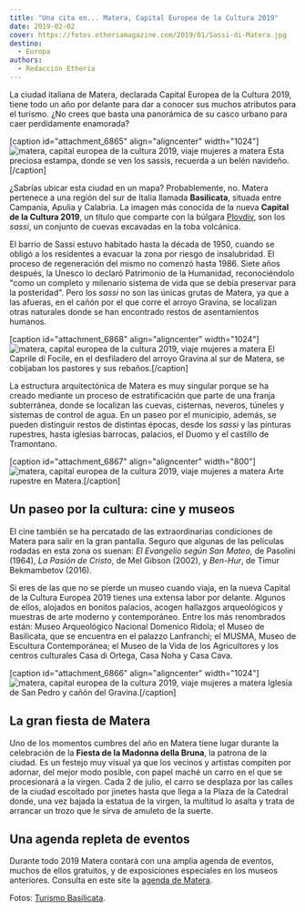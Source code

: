 ```yaml
---
title: "Una cita en... Matera, Capital Europea de la Cultura 2019"
date: 2019-02-02
cover: https://fotos.etheriamagazine.com/2019/01/Sassi-di-Matera.jpg
destino: 
  - Europa
authors: 
  - Redacción Etheria
---
```


La ciudad italiana de Matera, declarada Capital Europea de la Cultura 2019, tiene todo un año por delante para dar a conocer sus muchos atributos para el turismo. ¿No crees que basta una panorámica de su casco urbano para caer perdidamente enamorada?

\[caption id="attachment\_6865" align="aligncenter" width="1024"\]![matera, capital europea de la cultura 2019, viaje mujeres a matera](https://fotos.etheriamagazine.com/2019/01/Sassi-di-Matera.jpg "Esta preciosa estampa, donde se ven los sassis, recuerda a un nacimiento.") Esta preciosa estampa, donde se ven los sassis, recuerda a un belén navideño.\[/caption\]

¿Sabrías ubicar esta ciudad en un mapa? Probablemente, no. Matera pertenece a una región del sur de Italia llamada **Basilicata**, situada entre Campania, Apulia y Calabria. La imagen más conocida de la nueva **Capital de la Cultura 2019**, un título que comparte con la búlgara [Plovdiv](https://plovdiv2019.eu/en), son los _sassi_, un conjunto de cuevas excavadas en la toba volcánica.

El barrio de Sassi estuvo habitado hasta la década de 1950, cuando se obligó a los residentes a evacuar la zona por riesgo de insalubridad. El proceso de regeneración del mismo no comenzó hasta 1986. Siete años después, la Unesco lo declaró Patrimonio de la Humanidad, reconociéndolo "como un completo y milenario sistema de vida que se debía preservar para la posteridad". Pero los _sassi_ no son las únicas grutas de Matera, ya que a las afueras, en el cañón por el que corre el arroyo Gravina, se localizan otras naturales donde se han encontrado restos de asentamientos humanos.

\[caption id="attachment\_6868" align="aligncenter" width="1024"\]![matera, capital europea de la cultura 2019, viaje mujeres a matera](https://fotos.etheriamagazine.com/2019/01/Matera-la-Gravina-il-Caprile-di-Focile.jpg) El Caprile di Focile, en el desfiladero del arroyo Gravina al sur de Matera, se cobijaban los pastores y sus rebaños.\[/caption\]

La estructura arquitectónica de Matera es muy singular porque se ha creado mediante un proceso de estratificación que parte de una franja subterránea, donde se localizan las cuevas, cisternas, neveros, túneles y sistemas de control de agua. En un paseo por el municipio, además, se pueden distinguir restos de distintas épocas, desde los _sassi_ y las pinturas rupestres, hasta iglesias barrocas, palacios, el Duomo y el castillo de Tramontano.

\[caption id="attachment\_6867" align="aligncenter" width="800"\]![matera, capital europea de la cultura 2019, viaje mujeres a matera](https://fotos.etheriamagazine.com/2019/01/Matera-arte-rupestre.jpg) Arte rupestre en Matera.\[/caption\]

## Un paseo por la cultura: cine y museos

El cine también se ha percatado de las extraordinarias condiciones de Matera para salir en la gran pantalla. Seguro que algunas de las películas rodadas en esta zona os suenan: _El Evangelio según San Mateo_, de Pasolini (1964), _La Pasión de Cristo_, de Mel Gibson (2002), y _Ben-Hur_, de Timur Bekmambetov (2016).

Si eres de las que no se pierde un museo cuando viaja, en la nueva Capital de la Cultura Europea 2019 tienes una extensa labor por delante. Algunos de ellos, alojados en bonitos palacios, acogen hallazgos arqueológicos y muestras de arte moderno y contemporáneo. Entre los más renombrados están: Museo Arqueológico Nacional Domenico Ridola; el Museo de Basilicata, que se encuentra en el palazzo Lanfranchi; el MUSMA, Museo de Escultura Contemporánea; el Museo de la Vida de los Agricultores y los centros culturales Casa di Ortega, Casa Noha y Casa Cava.

\[caption id="attachment\_6866" align="aligncenter" width="1024"\]![matera, capital europea de la cultura 2019, viaje mujeres a matera](https://fotos.etheriamagazine.com/2019/01/Matera-iglesia-san-pedro.jpg "Iglesia de San Pedro y cañón del Gravina.") Iglesia de San Pedro y cañón del Gravina.\[/caption\]

## La gran fiesta de Matera

Uno de los momentos cumbres del año en Matera tiene lugar durante la celebración de la **Fiesta de la Madonna della Bruna**, la patrona de la ciudad. Es un festejo muy visual ya que los vecinos y artistas compiten por adornar, del mejor modo posible, con papel maché un carro en el que se procesionará a la virgen. Cada 2 de julio, el carro se desplaza por las calles de la ciudad escoltado por jinetes hasta que llega a la Plaza de la Catedral donde, una vez bajada la estatua de la virgen, la multitud lo asalta y trata de arrancar un trozo que le sirva de amuleto de la suerte.

## Una agenda repleta de eventos

Durante todo 2019 Matera contará con una amplia agenda de eventos, muchos de ellos gratuitos, y de exposiciones especiales en los museos anteriores. Consulta en este site la [agenda de Matera](https://www.materaevents.it/events).

Fotos: [Turismo Basilicata](http://www.italia.it/es/descubre-italia/basilicata.html).
